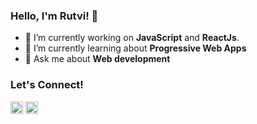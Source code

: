 ### Hello, I'm Rutvi! 👋

- 🔭 I’m currently working on __JavaScript__ and __ReactJs__.
- 🌱 I’m currently learning about **Progressive Web Apps**
- 💬 Ask me about **Web development**
### Let's Connect!

<a href="https://twitter.com/Rutvi2500"><img src="https://upload.wikimedia.org/wikipedia/commons/thumb/4/4f/Twitter-logo.svg/2491px-Twitter-logo.svg.png" alt="Rutvi Patel" height="20" /></a>
<a href="https://www.linkedin.com/in/rutvi-patel-6339a7199/"><img src="https://cdn-icons-png.flaticon.com/512/174/174857.png" alt="Rutvi Patel" height="20" /></a>
<!--
**rutvi2500/rutvi2500** is a ✨ _special_ ✨ repository because its `README.md` (this file) appears on your GitHub profile.

Here are some ideas to get you started:


- 👯 I’m looking to collaborate on ...
- 🤔 I’m looking for help with ...
- 😄 Pronouns: ...
- ⚡ Fun fact: ...
-->
